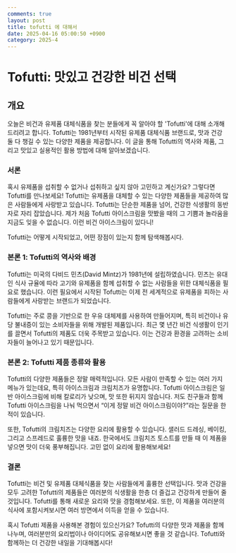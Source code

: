 ```yaml
---
comments: true
layout: post
title: tofutti 에 대해서
date: 2025-04-16 05:00:50 +0900
category: 2025-4
---
```


# Tofutti: 맛있고 건강한 비건 선택
## 개요
오늘은 비건과 유제품 대체식품을 찾는 분들에게 꼭 알아야 할 'Tofutti'에 대해 소개해드리려고 합니다. Tofutti는 1981년부터 시작된 유제품 대체식품 브랜드로, 맛과 건강 둘 다 챙길 수 있는 다양한 제품을 제공합니다. 이 글을 통해 Tofutti의 역사와 제품, 그리고 맛있고 실용적인 활용 방법에 대해 알아보겠습니다.

### 서론
혹시 유제품을 섭취할 수 없거나 섭취하고 싶지 않아 고민하고 계신가요? 그렇다면 Tofutti를 만나보세요! Tofutti는 유제품을 대체할 수 있는 다양한 제품들을 제공하여 많은 사람들에게 사랑받고 있습니다. Tofutti는 단순한 제품을 넘어, 건강한 식생활의 동반자로 자리 잡았습니다. 제가 처음 Tofutti 아이스크림을 맛봤을 때의 그 기쁨과 놀라움을 지금도 잊을 수 없습니다. 이런 비건 아이스크림이 있다니! 

Tofutti는 어떻게 시작되었고, 어떤 장점이 있는지 함께 탐색해봅시다.

### 본론 1: Tofutti의 역사와 배경
Tofutti는 미국의 다비드 민츠(David Mintz)가 1981년에 설립하였습니다. 민츠는 유대인 식사 규율에 따라 고기와 유제품을 함께 섭취할 수 없는 사람들을 위한 대체식품을 필요로 했습니다. 이런 필요에서 시작된 Tofutti는 이제 전 세계적으로 유제품을 피하는 사람들에게 사랑받는 브랜드가 되었습니다.

Tofutti는 주로 콩을 기반으로 한 우유 대체제를 사용하여 만들어지며, 특히 비건이나 유당 불내증이 있는 소비자들을 위해 개발된 제품입니다. 최근 몇 년간 비건 식생활이 인기를 끌면서 Tofutti의 제품도 더욱 주목받고 있습니다. 이는 건강과 환경을 고려하는 소비자들이 늘어나고 있기 때문입니다.

### 본론 2: Tofutti 제품 종류와 활용
Tofutti의 다양한 제품들은 정말 매력적입니다. 모든 사람이 만족할 수 있는 여러 가지 메뉴가 있는데요, 특히 아이스크림과 크림치즈가 유명합니다. Tofutti 아이스크림은 일반 아이스크림에 비해 칼로리가 낮으며, 맛 또한 뒤지지 않습니다. 저도 친구들과 함께 Tofutti 아이스크림을 나눠 먹으면서 “이게 정말 비건 아이스크림이야?”라는 질문을 한 적이 있습니다.

또한, Tofutti의 크림치즈는 다양한 요리에 활용할 수 있습니다. 샐러드 드레싱, 베이킹, 그리고 스프레드로 훌륭한 맛을 내죠. 한국에서도 크림치즈 토스트를 만들 때 이 제품을 넣으면 맛이 더욱 풍부해집니다. 고민 없이 요리에 활용해보세요!

### 결론
Tofutti는 비건 및 유제품 대체식품을 찾는 사람들에게 훌륭한 선택입니다. 맛과 건강을 모두 고려한 Tofutti의 제품들은 여러분의 식생활을 한층 더 즐겁고 건강하게 만들어 줄 것입니다. Tofutti를 통해 새로운 요리와 맛을 경험해보세요. 또한, 이 제품을 여러분의 식사에 포함시켜보시면 여러 방면에서 이득을 얻을 수 있습니다.

혹시 Tofutti 제품을 사용해본 경험이 있으신가요? Tofutti의 다양한 맛과 제품을 함께 나누며, 여러분만의 요리법이나 아이디어도 공유해보시면 좋을 것 같습니다. Tofutti와 함께하는 더 건강한 내일을 기대해봅시다!